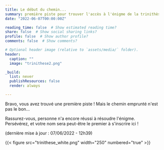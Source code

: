 ```yaml
---
title: Le début du chemin...
summary: première piste pour trouver l'accès à l'énigme de la trinithèse
date: "2022-06-07T00:00:00Z"

reading_time: false  # Show estimated reading time?
share: false  # Show social sharing links?
profile: false  # Show author profile?
comments: false  # Show comments?

# Optional header image (relative to `assets/media/` folder).
header:
  caption: ""
  image: "trinithese2.png"

_build:
  list: never
  publishResources: false
  render: always

---
```

Bravo, vous avez trouvé une première piste ! Mais le chemin emprunté n'est pas le bon...

Rassurez-vous, personne n'a encore réussi à résoudre l'énigme.
Persévérez, et votre nom sera peut-être le premier à s'inscrire ici !

(dernière mise à jour : 07/06/2022 - 12h39)


{{< figure src="trinithese_white.png" width="250" numbered="true" >}}
